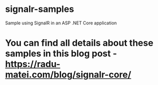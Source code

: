 # signalr-samples
Sample using SignalR in an ASP .NET Core application

# You can find all details about these samples in this blog post - https://radu-matei.com/blog/signalr-core/
